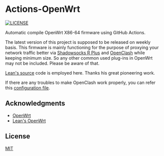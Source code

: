 # Actions-OpenWrt

[![LICENSE](https://img.shields.io/github/license/mashape/apistatus.svg?style=flat-square&label=LICENSE)](https://github.com/yuhuangniu/OpenWrt-x86_64/blob/master/LICENSE)

Automatic compile OpenWrt X86-64 firmware using GitHub Actions.

The latest version of this project is supposed to be released on weekly basis. This firmware is mainly functioning for the purpose of proxying your network traffic better via [Shadowsocks R Plus](https://github.com/fw876/helloworld) and [OpenClash](https://github.com/vernesong/OpenClash/tree/master) while keeping minimum size. So any other common used plug-ins in OpenWrt may not be included. Please be aware of that.

[Lean's source](https://github.com/coolsnowwolf/lede) code is employed here. Thanks his great pioneering work.

If there are any troubles to make OpenClash work properly, you can refer this [configuration file](https://github.com/yuhuangniu/OpenWrt-x86_64/blob/master/config.yaml).  

## Acknowledgments

- [OpenWrt](https://github.com/openwrt/openwrt)
- [Lean's OpenWrt](https://github.com/coolsnowwolf/lede)

## License

[MIT](https://github.com/yuhuangniu/OpenWrt-x86_64/blob/master/LICENSE) 
